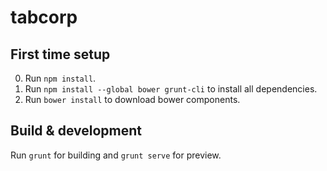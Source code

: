 # tabcorp

## First time setup

0. Run `npm install`.
0. Run `npm install --global bower grunt-cli` to install all dependencies.
0. Run `bower install` to download bower components.

## Build & development

Run `grunt` for building and `grunt serve` for preview.
